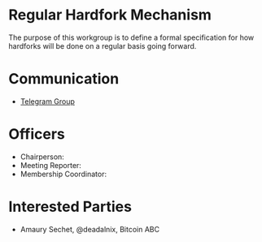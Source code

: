 # Regular Hardfork Mechanism

The purpose of this workgroup is to define a formal specification for how
hardforks will be done on a regular basis going forward.

# Communication

* [Telegram Group](https://t.me/joinchat/AAAAAEU12wV25KF47Z6igg)

# Officers

 * Chairperson:
 * Meeting Reporter:
 * Membership Coordinator:
 
# Interested Parties

- Amaury Sechet, @deadalnix, Bitcoin ABC
